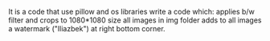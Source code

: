 It is a code that use pillow and os libraries write a code which: applies b/w filter and crops to 1080*1080 size all images in img folder adds to all images a watermark ("Iliazbek") at right bottom corner.
